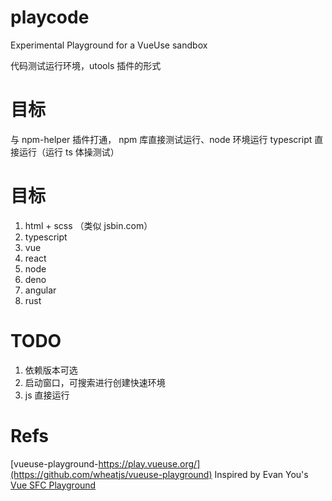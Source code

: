 # playcode

Experimental Playground for a VueUse sandbox

代码测试运行环境，utools 插件的形式

# 目标
与 npm-helper 插件打通， npm 库直接测试运行、node 环境运行
typescript 直接运行（运行 ts 体操测试）


# 目标
1. html + scss （类似 jsbin.com）
2. typescript
3. vue
4. react
5. node
6. deno
7. angular
8. rust


# TODO
1. 依赖版本可选
2. 启动窗口，可搜索进行创建快速环境
3. js 直接运行

# Refs
[vueuse-playground-https://play.vueuse.org/](https://github.com/wheatjs/vueuse-playground)
Inspired by Evan You's [Vue SFC Playground](https://sfc.vuejs.org/)



